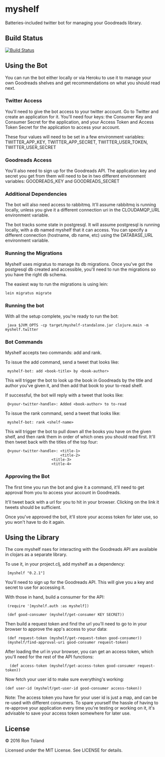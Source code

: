 # myshelf
Batteries-included twitter bot for managing your Goodreads library.

## Build Status
[![Build Status](https://travis-ci.org/mindbat/myshelf.svg?branch=master)](https://travis-ci.org/mindbat/myshelf)

## Using the Bot

You can run the bot either locally or via Heroku to use it to manage your own Goodreads shelves and get recommendations on what you should read next.

### Twitter Access

You'll need to give the bot access to your twitter account. Go to Twitter and create an application for it. You'll need four keys: the Consumer Key and Consumer Secret for the application, and your Access Token and Access Token Secret for the application to access your account.

These four values will need to be set in a few environment variables: TWITTER_APP_KEY, TWITTER_APP_SECRET, TWITTER_USER_TOKEN, TWITTER_USER_SECRET

### Goodreads Access

You'll also need to sign up for the Goodreads API. The application key and secret you get from them will need to be in two different environment variables: GOODREADS_KEY and GOODREADS_SECRET

### Additional Dependencies

The bot will also need access to rabbitmq. It'll assume rabbitmq is running locally, unless you give it a different connection uri in the CLOUDAMQP_URL environment variable.

The bot tracks some state in postgresql. It will assume postgresql is running locally, with a db named myshelf that it can access. You can specify a different connection (hostname, db name, etc) using the DATABASE_URL environment variable.

### Running the Migrations

Myshelf uses migratus to manage its db migrations. Once you've got the postgresql db created and accessible, you'll need to run the migrations so you have the right db schema.

The easiest way to run the migrations is using lein:

    lein migratus migrate

### Running the bot

With all the setup complete, you're ready to run the bot:

     java $JVM_OPTS -cp target/myshelf-standalone.jar clojure.main -m myshelf.twitter

### Bot Commands

Myshelf accepts two commands: add and rank.

To issue the add command, send a tweet that looks like:

     myshelf-bot: add <book-title> by <book-author>

This will trigger the bot to look up the book in Goodreads by the title and author you've given it, and then add that book to your to-read shelf.

If successful, the bot will reply with a tweet that looks like:

     @<your-twitter-handle>: Added <book-author> to to-read

To issue the rank command, send a tweet that looks like:

     myshelf-bot: rank <shelf-name>

This will trigger the bot to pull down all the books you have on the given shelf, and then rank them in order of which ones you should read first. It'll then tweet back with the titles of the top four:

     @<your-twitter-handle>: <title-1>
                             <title-2>
			             <title-3>
			             <title-4>

### Approving the Bot

The first time you run the bot and give it a command, it'll need to get approval from you to access your account in Goodreads.

It'll tweet back with a url for you to hit in your browser. Clicking on the link it tweets should be sufficient.

Once you've approved the bot, it'll store your access token for later use, so you won't have to do it again.

## Using the Library

The core myshelf nses for interacting with the Goodreads API are available in clojars as a separate library.

To use it, in your project.clj, add myshelf as a dependency:

     [myshelf "0.2.1"]

You'll need to sign up for the Goodreads API. This will give you a key and secret to use for accessing it.

With those in hand, build a consumer for the API:

     (require '[myshelf.auth :as myshelf])

     (def good-consumer (myshelf/get-consumer KEY SECRET))

Then build a request token and find the url you'll need to go to in your browser to approve the app's access to your data:

     (def request-token (myshelf/get-request-token good-consumer))
     (myshelf/find-approval-uri good-consumer request-token)

After loading the url in your browser, you can get an access token, which you'll need for the rest of the API functions:

      (def access-token (myshelf/get-access-token good-consumer request-token))

Now fetch your user id to make sure everything's working:

    (def user-id (myshelf/get-user-id good-consumer access-token))

Note: The access token you have for your user id is just a map, and can be re-used with different consumers. To spare yourself the hassle of having to re-approve your application every time you're testing or working on it, it's advisable to save your access token somewhere for later use.

## License

&copy; 2016 Ron Toland

Licensed under the MIT License. See LICENSE for details.
